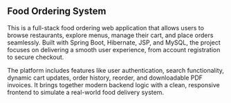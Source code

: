 ## Food Ordering System
This is a full-stack food ordering web application that allows users to browse restaurants, explore menus, manage their cart, and place orders seamlessly. Built with Spring Boot, Hibernate, JSP, and MySQL, the project focuses on delivering a smooth user experience, from account registration to secure checkout.

The platform includes features like user authentication, search functionality, dynamic cart updates, order history, reorder, and downloadable PDF invoices. It brings together modern backend logic with a clean, responsive frontend to simulate a real-world food delivery system.

